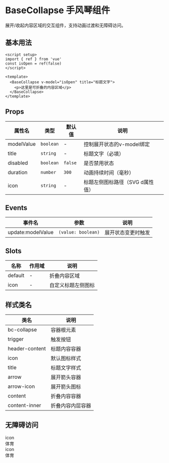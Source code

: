# BaseCollapse 手风琴组件

展开/收起内容区域的交互组件，支持动画过渡和无障碍访问。

## 基本用法

```vue
<script setup>
import { ref } from 'vue'
const isOpen = ref(false)
</script>

<template>
  <BaseCollapse v-model="isOpen" title="标题文字">
    <p>这里是可折叠的内容区域</p>
  </BaseCollapse>
</template>
```

## Props

| 属性名     | 类型      | 默认值  | 说明                            |
| ---------- | --------- | ------- | ------------------------------- |
| modelValue | `boolean` | -       | 控制展开状态的v-model绑定       |
| title      | `string`  | -       | 标题文字（必填）                |
| disabled   | `boolean` | `false` | 是否禁用状态                    |
| duration   | `number`  | `300`   | 动画持续时间（毫秒）            |
| icon       | `string`  | -       | 标题左侧图标路径（SVG d属性值） |

## Events

| 事件名            | 参数               | 说明               |
| ----------------- | ------------------ | ------------------ |
| update:modelValue | `(value: boolean)` | 展开状态变更时触发 |

## Slots

| 名称    | 作用域 | 说明               |
| ------- | ------ | ------------------ |
| default | -      | 折叠内容区域       |
| icon    | -      | 自定义标题左侧图标 |

## 样式类名

| 类名           | 说明             |
| -------------- | ---------------- |
| bc-collapse    | 容器根元素       |
| trigger        | 触发按钮         |
| header-content | 标题内容容器     |
| icon           | 默认图标样式     |
| title          | 标题文字样式     |
| arrow          | 展开箭头容器     |
| arrow-icon     | 展开箭头图标     |
| content        | 折叠内容容器     |
| content-inner  | 折叠内容内层容器 |

## 无障碍访问

<script setup>
import BaseCollapse from '../src/BaseCollapse.vue'
</script>
<BaseCollapse title="体育" :isOpen="true">
    <div class="flex items-center">
        <div class="flex-none center">icon</div>
        <span class="ml-3 flex-1">体育</span>
    </div>
    <div class="flex items-center">
        <div class="flex-none center sm:size-10">icon</div>
        <span class="ml-3 flex-1">体育</span>
    </div>
</BaseCollapse>
